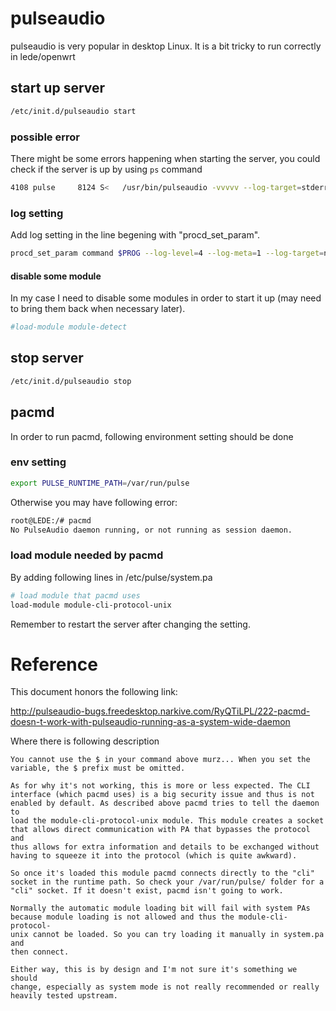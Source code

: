 # pulseaudio

pulseaudio is very popular in desktop Linux. It is a bit tricky to run correctly
in lede/openwrt

## start up server

```bash
/etc/init.d/pulseaudio start
```
### possible error

There might be some errors happening when starting the server, you could check
if the server is up by using `ps` command

```bash
4108 pulse     8124 S<   /usr/bin/pulseaudio -vvvvv --log-target=stderr --sys
```

### log setting

Add log setting in the line begening with "procd_set_param".
```bash
procd_set_param command $PROG --log-level=4 --log-meta=1 --log-target=newfile:/tmp/pulse-log-daemon.log
```

#### disable some module

In my case I need to disable some modules in order to start it up (may need to
bring them back when necessary later).

```bash
#load-module module-detect
```

## stop server

```bash
/etc/init.d/pulseaudio stop
```

## pacmd

In order to run pacmd, following environment setting should be done

### env setting

```bash
export PULSE_RUNTIME_PATH=/var/run/pulse
```

Otherwise you may have following error:

```bash
root@LEDE:/# pacmd
No PulseAudio daemon running, or not running as session daemon.
```

###  load module needed by pacmd

By adding following lines in /etc/pulse/system.pa

```bash
# load module that pacmd uses
load-module module-cli-protocol-unix
```

Remember to restart the server after changing the setting.

# Reference

This document honors the following link:

http://pulseaudio-bugs.freedesktop.narkive.com/RyQTiLPL/222-pacmd-doesn-t-work-with-pulseaudio-running-as-a-system-wide-daemon

Where there is following description

```
You cannot use the $ in your command above murz... When you set the
variable, the $ prefix must be omitted.

As for why it's not working, this is more or less expected. The CLI
interface (which pacmd uses) is a big security issue and thus is not
enabled by default. As described above pacmd tries to tell the daemon to
load the module-cli-protocol-unix module. This module creates a socket
that allows direct communication with PA that bypasses the protocol and
thus allows for extra information and details to be exchanged without
having to squeeze it into the protocol (which is quite awkward).

So once it's loaded this module pacmd connects directly to the "cli"
socket in the runtime path. So check your /var/run/pulse/ folder for a
"cli" socket. If it doesn't exist, pacmd isn't going to work.

Normally the automatic module loading bit will fail with system PAs
because module loading is not allowed and thus the module-cli-protocol-
unix cannot be loaded. So you can try loading it manually in system.pa and
then connect.

Either way, this is by design and I'm not sure it's something we should
change, especially as system mode is not really recommended or really
heavily tested upstream.
```


